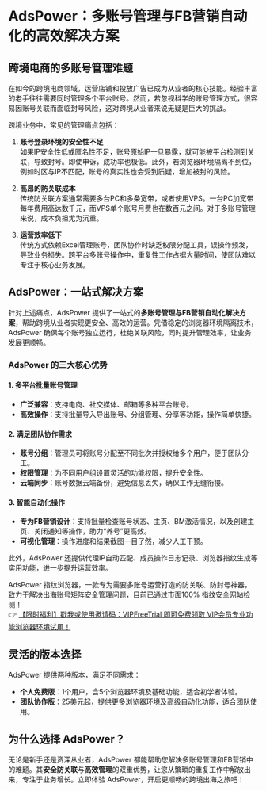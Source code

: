 # AdsPower：多账号管理与FB营销自动化的高效解决方案

## 跨境电商的多账号管理难题

在如今的跨境电商领域，运营店铺和投放广告已成为从业者的核心技能。经验丰富的老手往往需要同时管理多个平台账号。然而，若忽视科学的账号管理方式，很容易因账号关联而面临封号风险，这对跨境从业者来说无疑是巨大的挑战。

跨境业务中，常见的管理痛点包括：

1. **账号登录环境的安全性不足**  
   如果IP安全性低或匿名性不足，账号原始IP一旦暴露，就可能被平台检测到关联，导致封号。即使申诉，成功率也极低。此外，若浏览器环境隔离不到位，例如时区与IP不匹配，账号的真实性也会受到质疑，增加被封的风险。

2. **高昂的防关联成本**  
   传统防关联方案通常需要多台PC和多条宽带，或者使用VPS。一台PC加宽带每年费用高达数千元，而VPS单个账号月费也在数百元之间。对于多账号管理来说，成本负担尤为沉重。

3. **运营效率低下**  
   传统方式依赖Excel管理账号，团队协作时缺乏权限分配工具，误操作频发，导致业务损失。跨平台多账号操作中，重复性工作占据大量时间，使团队难以专注于核心业务发展。

## AdsPower：一站式解决方案

针对上述痛点，AdsPower 提供了一站式的**多账号管理与FB营销自动化解决方案**，帮助跨境从业者实现更安全、高效的运营。凭借稳定的浏览器环境隔离技术，AdsPower 确保每个账号独立运行，杜绝关联风险，同时提升管理效率，让业务发展更顺畅。

### AdsPower 的三大核心优势

#### 1. 多平台批量账号管理  
- **广泛兼容**：支持电商、社交媒体、邮箱等多种平台账号。  
- **高效操作**：支持批量导入导出账号、分组管理、分享等功能，操作简单快捷。

#### 2. 满足团队协作需求  
- **账号分组**：管理员可将账号分配至不同批次并授权给多个用户，便于团队分工。  
- **权限管理**：为不同用户组设置灵活的功能权限，提升安全性。  
- **云端同步**：账号数据云端备份，避免信息丢失，确保工作无缝衔接。

#### 3. 智能自动化操作  
- **专为FB营销设计**：支持批量检查账号状态、主页、BM激活情况，以及创建主页、关闭通知等操作，助力“养号”更高效。  
- **可视化管理**：操作进度和结果截图一目了然，减少人工干预。

此外，AdsPower 还提供代理IP自动匹配、成员操作日志记录、浏览器指纹生成等实用功能，进一步提升运营效率。

AdsPower 指纹浏览器，一款专为需要多账号运营打造的防关联、防封号神器，致力于解决出海账号矩阵安全管理问题，目前已通过市面100% 指纹安全网站检测！  
👉 [【限时福利】戳我或使用邀请码：VIPFreeTrial 即可免费领取 VIP会员专业功能浏览器环境试用！](https://bit.ly/adspower_free)

## 灵活的版本选择

AdsPower 提供两种版本，满足不同需求：  
- **个人免费版**：1个用户，含5个浏览器环境及基础功能，适合初学者体验。  
- **团队协作版**：25美元起，提供更多浏览器环境及高级自动化功能，适合团队使用。

## 为什么选择 AdsPower？

无论是新手还是资深从业者，AdsPower 都能帮助您解决多账号管理和FB营销中的难题。其**安全防关联**与**高效管理**的双重优势，让您从繁琐的重复工作中解放出来，专注于业务增长。立即体验 AdsPower，开启更顺畅的跨境出海之旅吧！